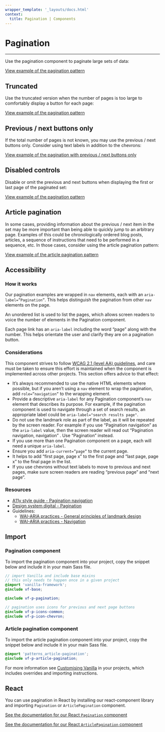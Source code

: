 ```yaml
---
wrapper_template: '_layouts/docs.html'
context:
  title: Pagination | Components
---
```


# Pagination

<hr>

Use the pagination component to paginate large sets of data:

<div class="embedded-example"><a href="/docs/examples/patterns/pagination/pagination" class="js-example">
View example of the pagination pattern
</a></div>

## Truncated

Use the truncated version when the number of pages is too large to comfortably display a button for each page:

<div class="embedded-example"><a href="/docs/examples/patterns/pagination/pagination-truncated" class="js-example">
View example of the pagination pattern
</a></div>

## Previous / next buttons only

If the total number of pages is not known, you may use the previous / next buttons only. Consider using text labels in addition to the chevrons:

<div class="embedded-example"><a href="/docs/examples/patterns/pagination/pagination-verbose" class="js-example">
View example of the pagination with previous / next buttons only
</a></div>

## Disabled controls

Disable or omit the previous and next buttons when displaying the first or last page of the paginated set:

<div class="embedded-example"><a href="/docs/examples/patterns/pagination/pagination-disabled" class="js-example">
View example of the pagination pattern
</a></div>

## Article pagination

In some cases, providing information about the previous / next item in the set may be more important than being able to quickly jump to an arbitrary page. Examples of this could be chronologically ordered blog posts, articles, a sequence of instructions that need to be performed in a sequence, etc. In those cases, consider using the article pagination pattern:

<div class="embedded-example"><a href="/docs/examples/patterns/article-pagination" class="js-example">
View example of the article pagination pattern
</a></div>

## Accessibility

### How it works

Our pagination examples are wrapped in `nav` elements, each with an `aria-label=”Pagination”`. This helps distinguish the pagination from other `nav` elements on the page.

An unordered list is used to list the pages, which allows screen readers to voice the number of elements in the Pagination component.

Each page link has an `aria-label` including the word “page” along with the number. This helps orientate the user and clarify they are on a pagination button.

### Considerations

This component strives to follow [WCAG 2.1 (level AA) guidelines](https://www.w3.org/TR/WCAG21/), and care must be taken to ensure this effort is maintained when the component is implemented across other projects. This section offers advice to that effect:

- It’s always recommended to use the native HTML elements where possible, but if you aren’t using a `nav` element to wrap the pagination, add `role=”navigation”` to the wrapping element.
- Provide a descriptive `aria-label` for any Pagination component’s `nav` element that describes its purpose. For example, if the pagination component is used to navigate through a set of search results, an appropriate label could be `aria-label="search results page"`.
- Do not use the landmark role as part of the label, as it will be repeated by the screen reader. For example if you use “Pagination navigation” as the `aria-label` value, then the screen reader will read out “Pagination navigation, navigation” . Use “Pagination” instead.
- If you use more than one Pagination component on a page, each will need a unique `aria-label`.
- Ensure you add `aria-current=”page”` to the current page.
- It helps to add “first page, page x” to the first page and “last page, page x” to the final page in the list.
- If you use chevrons without text labels to move to previous and next pages, make sure screen readers are reading “previous page” and “next page”.

### Resources

- [A11y style guide - Pagination navigation](https://a11y-style-guide.com/style-guide/section-navigation.html#kssref-navigation-pagination)
- [Design system digital - Pagination](https://designsystem.digital.gov/components/pagination/)
- Guidelines:
  - [WAI-ARIA practices - General principles of landmark design](https://www.w3.org/TR/wai-aria-practices-1.1/#general-principles-of-landmark-design)
  - [WAI-ARIA practices - Navigation](https://www.w3.org/TR/wai-aria-practices-1.1/#aria_lh_navigation)

## Import

### Pagination component

To import the pagination component into your project, copy the snippet below and include it in your main Sass file.

```scss
// import Vanilla and include base mixins
// this only needs to happen once in a given project
@import 'vanilla-framework';
@include vf-base;

@include vf-p-pagination;

// pagination uses icons for previous and next page buttons
@include vf-p-icons-common;
@include vf-p-icon-chevron;
```

### Article pagination component

To import the article pagination component into your project, copy the snippet below and include it in your main Sass file.

```scss
@import 'patterns_article-pagination';
@include vf-p-article-pagination;
```

For more information see [Customising Vanilla](/docs/customising-vanilla/) in your projects, which includes overrides and importing instructions.

## React

You can use pagination in React by installing our react-component library and importing `Pagination` or `ArticlePagination` component.

[See the documentation for our React `Pagination` component](https://canonical-web-and-design.github.io/react-components/?path=/docs/pagination--default-story#pagination)

[See the documentation for our React `ArticlePagination` component](https://canonical-web-and-design.github.io/react-components/?path=/docs/articlepagination--default-story#articlepagination)

